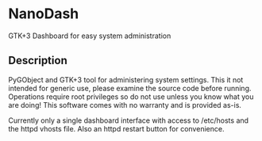 # NanoDash

GTK+3 Dashboard for easy system administration

## Description

PyGObject and GTK+3 tool for administering system settings. This it not
intended for generic use, please examine the source code before running.
Operations require root privileges so do not use unless you know what you
are doing! This software comes with no warranty and is provided as-is.

Currently only a single dashboard interface with access to /etc/hosts
and the httpd vhosts file. Also an httpd restart button for convenience.